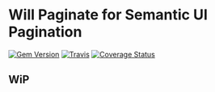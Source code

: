 # Will Paginate for Semantic UI Pagination

[![Gem Version](https://badge.fury.io/rb/will_paginate_semantic_ui.svg)](http://badge.fury.io/rb/will_paginate_semantic_ui) [![Travis](https://api.travis-ci.org/rafaelbiriba/will_paginate_semantic_ui.svg?branch=master)](https://travis-ci.org/rafaelbiriba/will_paginate_semantic_ui) [![Coverage Status](https://coveralls.io/repos/rafaelbiriba/will_paginate_semantic_ui/badge.png?branch=master)](https://coveralls.io/r/rafaelbiriba/will_paginate_semantic_ui?branch=master)

## WiP
